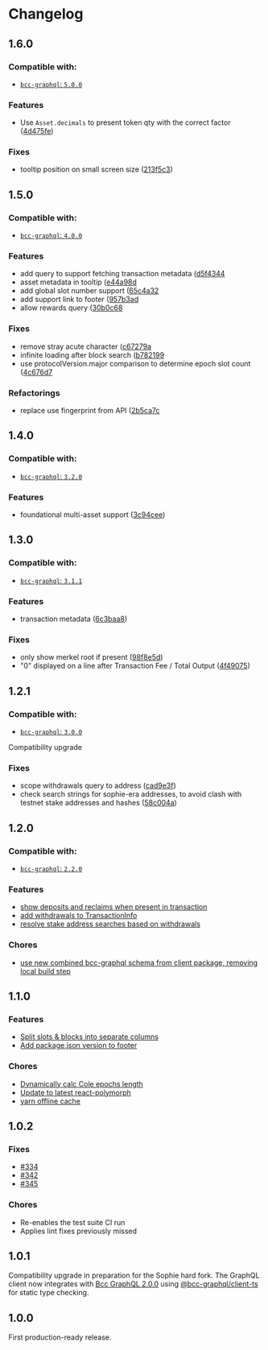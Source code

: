 Changelog
=========

## 1.6.0

### Compatible with:

- [`bcc-graphql`: `5.0.0`](https://github.com/The-Blockchain-Company/bcc-graphql/releases/tag/5.0.0)

### Features
-  Use `Asset.decimals` to present token qty with the correct factor ([4d475fe](https://github.com/The-Blockchain-Company/bcc-explorer-app/commit/4d475fe3749f3f8495b2ee33d93995b09391fe94))

### Fixes
- tooltip position on small screen size ([213f5c3](https://github.com/The-Blockchain-Company/bcc-explorer-app/commit/213f5c316d6195f6dd714630a8906f530abe4119))

## 1.5.0

### Compatible with:

- [`bcc-graphql`: `4.0.0`](https://github.com/The-Blockchain-Company/bcc-graphql/releases/tag/4.0.0)

### Features
- add query to support fetching transaction metadata ([d5f4344](https://github.com/The-Blockchain-Company/bcc-explorer-app/commit/d5f4344959be2f0bdd4e59426e915c5d85283c0c)
- asset metadata in tooltip ([e44a98d](https://github.com/The-Blockchain-Company/bcc-explorer-app/commit/e44a98dd0a229601abd527fef77cb85f96d3964d)
- add global slot number support ([65c4a32](https://github.com/The-Blockchain-Company/bcc-explorer-app/commit/65c4a3279b0517f4d0e07f3d5b6188239130a0bb)
- add support link to footer ([957b3ad](https://github.com/The-Blockchain-Company/bcc-explorer-app/commit/957b3ad1378de2f3206b391e55cf4f923278452d)
- allow rewards query ([30b0c68](https://github.com/The-Blockchain-Company/bcc-explorer-app/commit/30b0c68d249c05ec1d50e2fd972056cb2641e0b4)

### Fixes
- remove stray acute character ([c67279a](https://github.com/The-Blockchain-Company/bcc-explorer-app/commit/c67279a3108595c6633932d670e442fef1a22ed6)
- infinite loading after block search ([b782199](https://github.com/The-Blockchain-Company/bcc-explorer-app/commit/b782199da40707a39932f3d4f5dc55e2b4da000d)
- use protocolVersion.major comparison to determine epoch slot count ([4c676d7](https://github.com/The-Blockchain-Company/bcc-explorer-app/commit/4c676d744eb2ca534b82635df7703d69722d966d)

### Refactorings
- replace use fingerprint from API ([2b5ca7c](https://github.com/The-Blockchain-Company/bcc-explorer-app/commit/2b5ca7c66a85bbac8a8fdead277bcd33d28ba13e)

## 1.4.0

### Compatible with:

- [`bcc-graphql`: `3.2.0`](https://github.com/The-Blockchain-Company/bcc-graphql/releases/tag/3.2.0)

### Features
- foundational multi-asset support ([3c94cee](https://github.com/The-Blockchain-Company/bcc-explorer-app/commit/3c94ceec8337d58b095f1bd389cd8fc983a0cfd5))

## 1.3.0

### Compatible with:

- [`bcc-graphql`: `3.1.1`](https://github.com/The-Blockchain-Company/bcc-graphql/releases/tag/3.1.1)

### Features
- transaction metadata ([6c3baa8](https://github.com/The-Blockchain-Company/bcc-explorer-app/commit/6c3baa84de89c3b84df3240e10b9c5141635064f))

### Fixes
- only show merkel root if present ([98f8e5d](https://github.com/The-Blockchain-Company/bcc-explorer-app/commit/98f8e5d93a69101e89f496041a06b4d49295b5f8))
- "0" displayed on a line after Transaction Fee / Total Output ([4f49075](https://github.com/The-Blockchain-Company/bcc-explorer-app/commit/4f49075776c8370b80ece6bdc9c3e491746cf9b5))

## 1.2.1

### Compatible with:

- [`bcc-graphql`: `3.0.0`](https://github.com/The-Blockchain-Company/bcc-graphql/releases/tag/3.0.0)

Compatibility upgrade

### Fixes
- scope withdrawals query to address ([cad9e3f](https://github.com/The-Blockchain-Company/bcc-explorer-app/commit/cad9e3f48948cbe6bfb6f6adb795a6bc06fde2fb))
- check search strings for sophie-era addresses, to avoid clash with testnet stake addresses and hashes ([58c004a](https://github.com/The-Blockchain-Company/bcc-explorer-app/commit/58c004a4422c01aef320802bb780361a93334a27))

## 1.2.0

### Compatible with:

- [`bcc-graphql`: `2.2.0`](https://github.com/The-Blockchain-Company/bcc-graphql/releases/tag/2.2.0)

### Features
- [show deposits and reclaims when present in transaction](https://github.com/The-Blockchain-Company/bcc-explorer-app/pull/361)
- [add withdrawals to TransactionInfo](https://github.com/The-Blockchain-Company/bcc-explorer-app/pull/363)
- [resolve stake address searches based on withdrawals](https://github.com/The-Blockchain-Company/bcc-explorer-app/pull/363)
### Chores
- [use new combined bcc-graphql schema from client package, removing local build step](https://github.com/The-Blockchain-Company/bcc-explorer-app/pull/362)

## 1.1.0
### Features
- [Split slots & blocks into separate columns](https://github.com/The-Blockchain-Company/bcc-explorer-app/pull/347)
- [Add package.json version to footer](https://github.com/The-Blockchain-Company/bcc-explorer-app/pull/348)
### Chores
- [Dynamically calc Cole epochs length](https://github.com/The-Blockchain-Company/bcc-explorer-app/pull/334)
- [Update to latest react-polymorph](https://github.com/The-Blockchain-Company/bcc-explorer-app/pull/351)
- [yarn offline cache](https://github.com/The-Blockchain-Company/bcc-explorer-app/pull/356)
## 1.0.2
### Fixes
- [#334](https://github.com/The-Blockchain-Company/bcc-explorer-app/issues/334)
- [#342](https://github.com/The-Blockchain-Company/bcc-explorer-app/issues/342)
- [#345](https://github.com/The-Blockchain-Company/bcc-explorer-app/issues/345)
### Chores
- Re-enables the test suite CI run
- Applies lint fixes previously missed

## 1.0.1
Compatibility upgrade in preparation for the Sophie hard fork. The GraphQL client now integrates 
with [Bcc GraphQL 2.0.0](https://github.com/The-Blockchain-Company/bcc-graphql/releases/tag/2.0.0)
using [@bcc-graphql/client-ts](https://github.com/The-Blockchain-Company/bcc-graphql/tree/master/packages/client-ts)
 for static type checking.

## 1.0.0
First production-ready release. 
